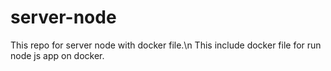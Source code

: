 # server-node
This repo for server node with docker file.\n
This include docker file for run node js app on docker.

